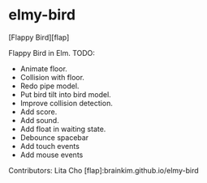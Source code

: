 elmy-bird
=========
[Flappy Bird][flap]

Flappy Bird in Elm.
TODO:
- Animate floor.
- Collision with floor.
- Redo pipe model.
- Put bird tilt into bird model.
- Improve collision detection.
- Add score.
- Add sound.
- Add float in waiting state.
- Debounce spacebar
- Add touch events
- Add mouse events

Contributors: Lita Cho
[flap]:brainkim.github.io/elmy-bird
